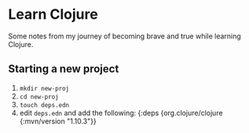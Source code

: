 # Learn Clojure
Some notes from my journey of becoming brave and true while learning Clojure.

## Starting a new project

1. `mkdir new-proj`
2. `cd new-proj`
3. `touch deps.edn`
4. edit `deps.edn` and add the following:
    {:deps {org.clojure/clojure {:mvn/version "1.10.3"}}

